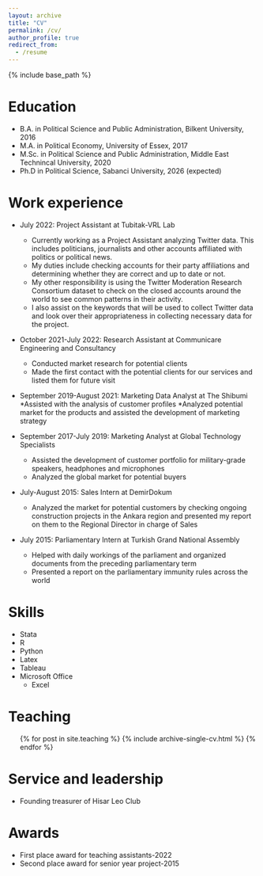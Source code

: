 ```yaml
---
layout: archive
title: "CV"
permalink: /cv/
author_profile: true
redirect_from:
  - /resume
---
```


{% include base_path %}

Education
======
* B.A. in Political Science and Public Administration, Bilkent University, 2016
* M.A. in Political Economy, University of Essex, 2017
* M.Sc. in Political Science and Public Administration, Middle East Technincal University, 2020
* Ph.D in Political Science, Sabanci University, 2026 (expected)

Work experience
======
* July 2022: Project Assistant at Tubitak-VRL Lab
  * Currently working as a Project Assistant analyzing Twitter data. This includes politicians, journalists and otheraccounts affiliated with politics or political news.
  * My duties include checking accounts for their party affiliations and determining whether they are correct and upto date or not.
  * My other responsibility is using the Twitter Moderation Research Consortium dataset to check on the closed accounts around the world to see common patterns in their activity.
  * I also assist on the keywords that will be used to collect Twitter data and look over their appropriateness in collecting necessary data for the project.

* October 2021-July 2022: Research Assistant at Communicare Engineering and Consultancy
  * Conducted market research for potential clients
  * Made the first contact with the potential clients for our services and listed them for future visit
  
* September 2019-August 2021: Marketing Data Analyst at The Shibumi
  *Assisted with the analysis of customer profiles
  *Analyzed potential market for the products and assisted the development of marketing strategy


* September 2017-July 2019: Marketing Analyst at Global Technology Specialists
    * Assisted the development of customer portfolio for military-grade speakers, headphones and microphones
  * Analyzed the global market for potential buyers
  
* July-August 2015: Sales Intern at DemirDokum
  * Analyzed the market for potential customers by checking ongoing construction projects in the Ankara region and presented my report on them to the Regional Director in charge of Sales


* July 2015: Parliamentary Intern at Turkish Grand National Assembly
  * Helped with daily workings of the parliament and organized documents from the preceding parliamentary term
  * Presented a report on the parliamentary immunity rules across the world
  
Skills
======
* Stata
* R
* Python
* Latex
* Tableau
* Microsoft Office
  * Excel


Teaching
======
  <ul>{% for post in site.teaching %}
    {% include archive-single-cv.html %}
  {% endfor %}</ul>
  
Service and leadership
======
* Founding treasurer of Hisar Leo Club

Awards 
======
* First place award for teaching assistants-2022
* Second place award for senior year project-2015

